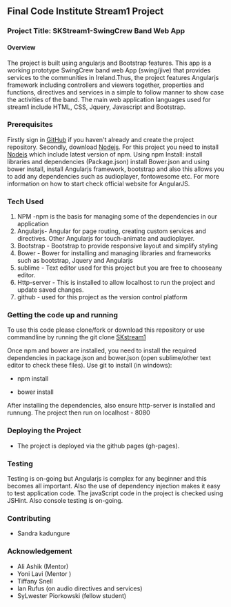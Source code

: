 ## Final Code Institute Stream1 Project 

### Project Title: SKStream1-SwingCrew Band Web App


#### Overview

The project is built using angularjs and Bootstrap features. This app is a working prototype SwingCrew band web App (swing/jive) that provides services to the communities in Ireland.Thus, the project features Angularjs framework including controllers and viewers together, properties and functions, directives and services in a simple to follow manner to show case the activities of the band. The main web application languages used for stream1 include HTML, CSS, Jquery, Javascript and Bootstrap.

### Prerequisites 
Firstly sign in [GitHub](http://github.com) if you haven't already and create the project repository. Secondly, download [Nodejs](https://nodejs.org/en/download). For this project you need to install [Nodejs](https://nodejs.org/en/download) which include latest version of npm. Using npm Install: install libraries and dependencies (Package.json) install Bower.json and using bower install, install Angularjs framework, bootstrap and also this allows you to add any dependencies such as audioplayer, fontowesome etc. For more information on how to start check official website for AngularJS.


### Tech Used
1. NPM -npm is the basis for managing some of the dependencies in our application
2. Angularjs- Angular for page routing, creating custom services and directives. Other Angularjs for touch-animate and audioplayer.
3. Bootstrap - Bootstrap to provide responsive layout and simplify styling
4. Bower - Bower for installing and managing libraries and frameworks such as bootstrap, Jquery and Angularjs 
5. sublime - Text editor used for this project but you are free to chooseany editor.
6. Http-server - This is installed to allow localhost to run the project and update saved changes.
7. github - used for this project as the version control platform

### Getting the code up and running

To use this code please clone/fork or download this repository or use commandline by running the git clone [SKstream1](https://github.com/Mauya/SKstream1)  

Once npm and bower are installed, you need to install the required dependencies in package.json and bower.json (open sublime/other text editor to check these files). Use git to install (in windows):

* npm install

* bower install

After installing the dependencies, also ensure http-server is installed and runnung. The project then run on localhost - 8080

### Deploying the Project

* The project is deployed via the github pages (gh-pages).

### Testing

Testing is on-going but Angularjs is complex for any beginner and this becomes all important. Also the use of dependency injection makes it easy to test application code. The javaScript code in the project is checked using JSHint. Also console testing is on-going.

### Contributing

* Sandra kadungure

### Acknowledgement
* Ali Ashik (Mentor)
* Yoni Lavi (Mentor )
* Tiffany Snell
* Ian Rufus (on audio directives and services)
* SyLwester Piorkowski (fellow student)







